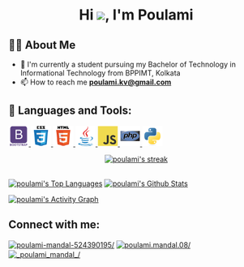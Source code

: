 <h1 align="center">Hi <img src="https://raw.githubusercontent.com/MartinHeinz/MartinHeinz/master/wave.gif" width="30px">, I'm Poulami</h1>

## 🙋‍♀️ About Me
- 🏫 I'm currently a student pursuing my Bachelor of Technology in Informational Technology from BPPIMT, Kolkata
- 📫 How to reach me **poulami.kv@gmail.com**





## 🚀 Languages and Tools:
<p align="left"> <a href="https://getbootstrap.com" target="_blank"> <img src="https://raw.githubusercontent.com/devicons/devicon/master/icons/bootstrap/bootstrap-plain-wordmark.svg" alt="bootstrap" width="40" height="40"/> </a> <a href="https://www.w3schools.com/css/" target="_blank"> <img src="https://raw.githubusercontent.com/devicons/devicon/master/icons/css3/css3-original-wordmark.svg" alt="css3" width="40" height="40"/> </a> <a href="https://www.w3.org/html/" target="_blank"> <img src="https://raw.githubusercontent.com/devicons/devicon/master/icons/html5/html5-original-wordmark.svg" alt="html5" width="40" height="40"/> </a> <a href="https://www.java.com" target="_blank"> <img src="https://raw.githubusercontent.com/devicons/devicon/master/icons/java/java-original.svg" alt="java" width="40" height="40"/> </a> <a href="https://developer.mozilla.org/en-US/docs/Web/JavaScript" target="_blank"> <img src="https://raw.githubusercontent.com/devicons/devicon/master/icons/javascript/javascript-original.svg" alt="javascript" width="40" height="40"/> </a> <a href="https://www.php.net" target="_blank"> <img src="https://raw.githubusercontent.com/devicons/devicon/master/icons/php/php-original.svg" alt="php" width="40" height="40"/> </a> <a href="https://www.python.org" target="_blank"> <img src="https://raw.githubusercontent.com/devicons/devicon/master/icons/python/python-original.svg" alt="python" width="40" height="40"/> </a> </p>
<p align="center">
    <a href="https://github.com/poulami08/github-readme-streak-stats">
        <img title="🔥 Get streak stats for your profile at git.io/streak-stats" alt="poulami's streak" src="https://github-readme-streak-stats.herokuapp.com/?user=poulami08&theme=black-ice&hide_border=true&stroke=0000&background=060A0CD0"/>
    </a>

 
</p>
 <br/>
    <a href="https://github.com/poulami08/github-readme-stats"><img alt="poulami's Top Languages" src="https://github-readme-stats.vercel.app/api/top-langs/?username=poulami08&langs_count=8&count_private=true&layout=compact&theme=react&hide_border=true&bg_color=0D1117" /></a>
    <a href="https://github.com/poulami08/github-readme-stats"><img alt="poulami's Github Stats" src="https://github-readme-stats.vercel.app/api?username=poulami08&show_icons=true&count_private=true&theme=react&hide_border=true&bg_color=0D1117" /></a>
  
  <br/>

</p>
<a href="https://github.com/poulami08/github-readme-activity-graph"><img alt="poulami's Activity Graph" src="https://activity-graph.herokuapp.com/graph?username=poulami08&bg_color=0D1117&color=5BCDEC&line=5BCDEC&point=FFFFFF&hide_border=true" /></a>

## Connect with me:
<p align="left">
<a href="https://linkedin.com/in/poulami-mandal-524390195/" target="blank"><img align="center" src="https://raw.githubusercontent.com/rahuldkjain/github-profile-readme-generator/master/src/images/icons/Social/linked-in-alt.svg" alt="poulami-mandal-524390195/" height="30" width="40" /></a>
<a href="https://fb.com/poulami.mandal.08/" target="blank"><img align="center" src="https://raw.githubusercontent.com/rahuldkjain/github-profile-readme-generator/master/src/images/icons/Social/facebook.svg" alt="poulami.mandal.08/" height="30" width="40" /></a>
<a href="https://instagram.com/_poulami_mandal_/" target="blank"><img align="center" src="https://raw.githubusercontent.com/rahuldkjain/github-profile-readme-generator/master/src/images/icons/Social/instagram.svg" alt="_poulami_mandal_/" height="30" width="40" /></a>
</p>

